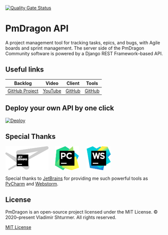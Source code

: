 [![Quality Gate Status](https://sonarcloud.io/api/project_badges/measure?project=cybersturmer_pmdragon-core-api&metric=alert_status)](https://sonarcloud.io/dashboard?id=cybersturmer_pmdragon-core-api)
# PmDragon API
A project management tool for tracking tasks, epics, and bugs, with Agile boards and sprint management.
The server side of the PmDragon Community software is powered by a Django REST Framework–based API.

## Useful links
| Backlog | Video | Client | Tools |
| ------- | ----- | --- | ------ |
| [GitHub Project](https://github.com/cybersturmer/pmdragon/projects/1?fullscreen=true) | [YouTube](https://www.youtube.com/watch?v=WMnpMHidtAk&list=PLS5PU3BKdEGuFIM_HychaVfK8wwyLmTR0) | [GitHub](https://github.com/cybersturmer/pmdragon-client) | [GitHub](https://github.com/cybersturmer/pmdragon) |

## Deploy your own API by one click
[![Deploy](https://www.herokucdn.com/deploy/button.svg)](https://heroku.com/deploy?template=https://github.com/cybersturmer/pmdragon-core-api)


## Special Thanks
<img src="https://raw.githubusercontent.com/cybersturmer/pmdragon/master/docs/images/jetbrains-variant-4-grayscale.svg" height="75">&nbsp;&nbsp;&nbsp;&nbsp;&nbsp;<img src="https://raw.githubusercontent.com/cybersturmer/pmdragon/master/docs/images/icon-pycharm.svg" height="75">&nbsp;&nbsp;&nbsp;&nbsp;&nbsp;&nbsp;<img src="https://raw.githubusercontent.com/cybersturmer/pmdragon/master/docs/images/icon-webstorm.svg" height="75">

Special thanks to [JetBrains](https://www.jetbrains.com/?from=pmdragon) for providing me such powerful tools as [PyCharm](https://www.jetbrains.com/pycharm/?from=pmdragon) and [Webstorm](https://www.jetbrains.com/webstorm/?from=pmdragon).


## License

PmDragon is an open-source project licensed under the MIT License.
© 2020–present Vladimir Shturmer. All rights reserved.

[MIT License](https://en.wikipedia.org/wiki/MIT_License)
